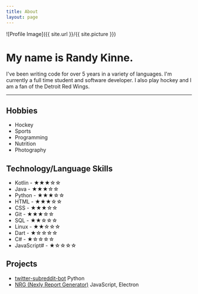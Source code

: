 ```yaml
---
title: About
layout: page
---
```

![Profile Image]({{ site.url }}/{{ site.picture }})

# My name is Randy Kinne.

I've been writing code for over 5 years in a variety of languages. I'm currently a full time student and software developer. I also play hockey and I am a fan of the Detroit Red Wings.

---

<h2>Hobbies</h2>

<ul class="skill-list">
	<li>Hockey</li>
	<li>Sports</li>
	<li>Programming</li>
	<li>Nutrition</li>
	<li>Photography</li>
</ul>

<h2>Technology/Language Skills</h2>

<ul class="skill-list">
	<li>Kotlin - ★★★☆☆</li>
	<li>Java - ★★★☆☆</li>
	<li>Python - ★★★☆☆</li>
    <li>HTML - ★★★☆☆</li>
    <li>CSS - ★★★☆☆</li>
	<li>Git - ★★★☆☆</li>
	<li>SQL - ★★☆☆☆</li>
	<li>Linux - ★★☆☆☆</li>
	<li>Dart - ★☆☆☆☆</li>
	<li>C# - ★☆☆☆☆</li>
	<li>JavaScript# - ★☆☆☆☆</li>
</ul>

<h2>Projects</h2>

<ul>
	<li><a href="https://github.com/randykinne/twitter-subreddit-bot">twitter-subreddit-bot</a> Python</li>
	<li><a href="https://github.com/randykinne/nrg">NRG (Nexly Report Generator)</a> JavaScript, Electron</li>
</ul>
